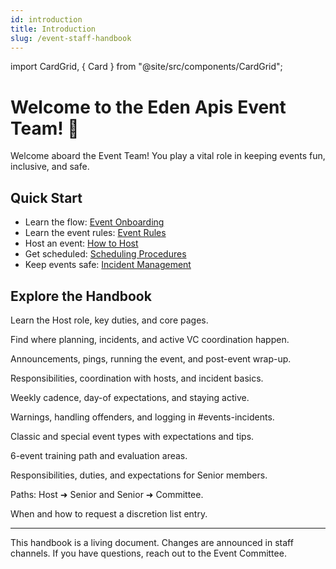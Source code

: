```yaml
---
id: introduction
title: Introduction
slug: /event-staff-handbook
---
```


import CardGrid, { Card } from "@site/src/components/CardGrid";

# Welcome to the Eden Apis Event Team! 🎉

Welcome aboard the Event Team! You play a vital role in keeping events fun, inclusive, and safe.

## Quick Start

- Learn the flow: [Event Onboarding](./event-staff-handbook/onboarding)
- Learn the event rules: [Event Rules](./event-staff-handbook/event-rules)
- Host an event: [How to Host](./event-staff-handbook/Hosts/how-to-host-an-event)
- Get scheduled: [Scheduling Procedures](./event-staff-handbook/Hosts/scheduling-procedures)
- Keep events safe: [Incident Management](./event-staff-handbook/Security/incident-management-guidelines)

## Explore the Handbook

<CardGrid columns={2}>
  <Card title="Host Intro" href="./event-staff-handbook/event-host" status="info">
    <p>Learn the Host role, key duties, and core pages.</p>
  </Card>
  <Card title="Event Team Channels" href="./event-staff-handbook/event-team-channels" status="success">
    <p>Find where planning, incidents, and active VC coordination happen.</p>
  </Card>
  <Card title="How to Host" href="./event-staff-handbook/Hosts/how-to-host-an-event" status="warning">
    <p>Announcements, pings, running the event, and post-event wrap-up.</p>
  </Card>
  <Card title="Security Intro" href="./event-staff-handbook/event-security" status="info">
    <p>Responsibilities, coordination with hosts, and incident basics.</p>
  </Card>
  <Card title="Scheduling" href="./event-staff-handbook/Hosts/scheduling-procedures" status="success">
    <p>Weekly cadence, day-of expectations, and staying active.</p>
  </Card>
  <Card title="Incident Management" href="./event-staff-handbook/Security/incident-management-guidelines" status="error">
    <p>Warnings, handling offenders, and logging in #events-incidents.</p>
  </Card>
  <Card title="Event Types" href="./event-staff-handbook/event-types" status="info">
    <p>Classic and special event types with expectations and tips.</p>
  </Card>
  <Card title="Trial Training" href="./event-staff-handbook/event-trial-training" status="success">
    <p>6-event training path and evaluation areas.</p>
  </Card>
  <Card title="Senior Event Team" href="./event-staff-handbook/senior-event-team" status="info">
    <p>Responsibilities, duties, and expectations for Senior members.</p>
  </Card>
  <Card title="Promotions" href="./event-staff-handbook/promotions/host-to-senior" status="warning">
    <p>Paths: Host ➜ Senior and Senior ➜ Committee.</p>
  </Card>
  <Card title="Host Discretion List" href="./event-staff-handbook/Hosts/host-discretion-list" status="info">
    <p>When and how to request a discretion list entry.</p>
  </Card>
</CardGrid>

---

This handbook is a living document. Changes are announced in staff channels. If you have questions, reach out to the Event Committee.

